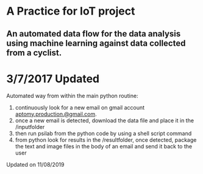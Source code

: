 # A Practice for IoT project 
## An automated data flow for the data analysis using machine learning against data collected from a cyclist.

# 3/7/2017 Updated

Automated way from within the main python routine:

1) continuously look for a new email on gmail account aptomy.production.@gmail.com.
2) once a new email is detected, download the data file and place it in the /inputfolder
3) then run psilab from the python code by using a shell script command
4) from python look for results in the /resultfolder, once detected, package the text and image files in the body of an email and send it back to the user

Updated on 11/08/2019



 
